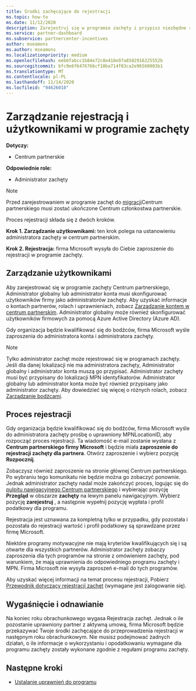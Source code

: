 ```yaml
---
title: Środki zachęcające do rejestracji
ms.topic: how-to
ms.date: 11/12/2020
description: Zarejestruj się w programie zachęty i przypisz niezbędne role do zarządzania użytkownikami. W tym artykule opisano proces rejestracji.
ms.service: partner-dashboard
ms.subservice: partnercenter-incentives
author: mseamons
ms.author: mseamons
ms.localizationpriority: medium
ms.openlocfilehash: eeb6fabcc1b84e72c8e418e97a8582916225552b
ms.sourcegitcommit: bfc9e6f6476766cf10ba714f03ca2e96560003b1
ms.translationtype: MT
ms.contentlocale: pl-PL
ms.lasthandoff: 11/14/2020
ms.locfileid: "94626018"
---
```

# <a name="enrollment-and-user-management-in-the-incentives-program"></a>Zarządzanie rejestracją i użytkownikami w programie zachęty

**Dotyczy:**

- Centrum partnerskie

**Odpowiednie role:**

- Administrator zachęty

>[!NOTE]
>Przed zarejestrowaniem w programie zachęt do [migracji](prepare-pmc-pc-migration.md)Centrum partnerskiego musi zostać ukończone Centrum członkostwa partnerskie.

Proces rejestracji składa się z dwóch kroków.

**Krok 1. Zarządzanie użytkownikami:** ten krok polega na ustanowieniu administratora zachęty w centrum partnerskim.

**Krok 2. Rejestracja:** firma Microsoft wysyła do Ciebie zaproszenie do rejestracji w programie zachęty.

## <a name="user-management"></a>Zarządzanie użytkownikami

Aby zarejestrować się w programie zachęty Centrum partnerskiego, Administrator globalny lub administrator konta musi skonfigurować użytkowników firmy jako administratorów zachęty. Aby uzyskać informacje o kontach partnerów, rolach i uprawnieniach, zobacz [Zarządzanie kontem w centrum partnerskim](partner-center-account-setup.md). Administrator globalny może również skonfigurować użytkowników firmowych za pomocą Azure Active Directory (Azure AD).

Gdy organizacja będzie kwalifikować się do bodźców, firma Microsoft wyśle zaproszenia do administratora konta i administratora zachęty.

>[!NOTE]
>Tylko administrator zachęt może rejestrować się w programach zachęty. Jeśli dla danej lokalizacji nie ma administratora zachęty, Administrator globalny i administrator konta muszą go przypisać. Administrator zachęty musi być przypisany do lokalizacji MPN identyfikatorów. Administrator globalny lub administrator konta może być również przypisany jako administrator zachęty. Aby dowiedzieć się więcej o różnych rolach, zobacz [Zarządzanie bodźcami](permissions-overview.md#manage-incentives).

## <a name="enrollment-process"></a>Proces rejestracji

Gdy organizacja będzie kwalifikować się do bodźców, firma Microsoft wyśle do administratora zachęty prośbę o uprawniony MPNLocationID, aby rozpocząć proces rejestracji. Ta wiadomość e-mail zostanie wysłana z **Centrum partnerskiego firmy Microsoft** i będzie miała **zaproszenie do rejestracji zachęty dla partnera**. Otwórz zaproszenie i wybierz pozycję **Rozpocznij**.

Zobaczysz również zaproszenie na stronie głównej Centrum partnerskiego. Po wybraniu tego komunikatu nie będzie można go zobaczyć ponownie. Jednak administrator zachęty nadal może zakończyć proces, logując się do [pulpitu nawigacyjnego Centrum partnerskiego](https://partner.microsoft.com/dashboard/) i wybierając pozycję **Przegląd** w obszarze **zachęty** na lewym panelu nawigacyjnym. Wybierz pozycję **zarejestruj** , a następnie wypełnij pozycję wypłata i profil podatkowy dla programu.

Rejestracja jest uznawana za kompletną tylko w przypadku, gdy pozostała i pozostała do rejestracji wartość i profil podatkowy są sprawdzane przez firmę Microsoft.

Niektóre programy motywacyjne nie mają kryteriów kwalifikujących się i są otwarte dla wszystkich partnerów. Administrator zachęty zobaczy zaproszenia dla tych programów na stronie z omówieniem zachęty, pod warunkiem, że mają uprawnienia do odpowiedniego programu zachęty i MPN. Firma Microsoft nie wysyła zaproszeń e-mail do tych programów.

Aby uzyskać więcej informacji na temat procesu rejestracji, Pobierz [Przewodnik dotyczący rejestracji zachęt](https://partner.microsoft.com/resources/detail/partner-center-incentives-enrollment-pdf) (wymagane jest zalogowanie się).

## <a name="expiration-and-renewal"></a>Wygaśnięcie i odnawianie

Na koniec roku obrachunkowego wygasa Rejestracja zachęt. Jednak o ile pozostanie uprawniony partner z aktywną umową, firma Microsoft będzie przekazywać Twoje środki zachęcające do przeprowadzenia rejestracji w następnym roku obrachunkowym. Nie musisz podejmować żadnych działań, o ile informacje o wykorzystaniu i opodatkowaniu wymagane dla programu zachęty zostały wykonane zgodnie z regułami programu zachęty.

## <a name="next-steps"></a>Następne kroki

- [Ustalanie uprawnień do programu](incentives-determined-your-program-eligibility.md)
